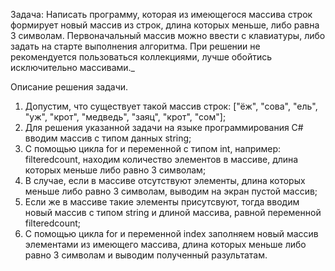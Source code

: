 Задача: Написать программу, которая из имеющегося массива строк формирует новый массив из строк, длина которых меньше, либо равна 3 символам. Первоначальный массив можно ввести с клавиатуры, либо задать на старте выполнения алгоритма. При решении не рекомендуется пользоваться коллекциями, лучше обойтись исключительно массивами._

Описание решения задачи.

1. Допустим, что существует такой массив строк: ["ёж", "сова", "ель", "уж", "крот", "медведь", "заяц", "крот", "сом"];
2. Для решения указанной задачи на языке программирования С# вводим массив с типом данных string;
3. С помощью цикла for и переменной с типом int, например: filteredcount, находим количество элементов в массиве, длина которых меньше либо равно 3 символам;
4. В случае, если в массиве отсутствуют элементы, длина которых меньше либо равно 3 символам, выводим на экран пустой массив;
5. Если же в массиве такие элементы присутсвуют, тогда вводим новый массив с типом string и длиной массива, равной переменной filteredcount;
6. C помощью цикла for и переменной index заполняем новый массив элементами из имеющего массива, длина которых меньше либо равно 3 символам и выводим полученный разультатам.